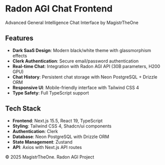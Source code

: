 # Radon AGI Chat Frontend

Advanced General Intelligence Chat Interface by MagistrTheOne

## Features

- **Dark SaaS Design**: Modern black/white theme with glassmorphism effects
- **Clerk Authentication**: Secure email/password authentication
- **Real-time Chat**: Integration with Radon AGI API (30B parameters, H200 GPU)
- **Chat History**: Persistent chat storage with Neon PostgreSQL + Drizzle ORM
- **Responsive UI**: Mobile-friendly interface with Tailwind CSS 4
- **Type Safety**: Full TypeScript support

## Tech Stack

- **Frontend**: Next.js 15.5, React 19, TypeScript
- **Styling**: Tailwind CSS 4, Shadcn/ui components
- **Authentication**: Clerk
- **Database**: Neon PostgreSQL with Drizzle ORM
- **State Management**: Zustand
- **API**: Axios with Next.js API routes


© 2025 MagistrTheOne. Radon AGI Project